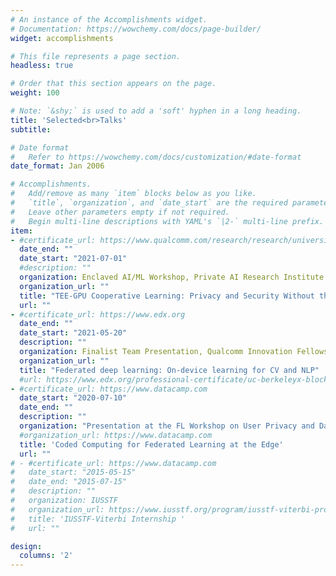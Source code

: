 ```yaml
---
# An instance of the Accomplishments widget.
# Documentation: https://wowchemy.com/docs/page-builder/
widget: accomplishments

# This file represents a page section.
headless: true

# Order that this section appears on the page.
weight: 100

# Note: `&shy;` is used to add a 'soft' hyphen in a long heading.
title: 'Selected<br>Talks'
subtitle: 

# Date format
#   Refer to https://wowchemy.com/docs/customization/#date-format
date_format: Jan 2006

# Accomplishments.
#   Add/remove as many `item` blocks below as you like.
#   `title`, `organization`, and `date_start` are the required parameters.
#   Leave other parameters empty if not required.
#   Begin multi-line descriptions with YAML's `|2-` multi-line prefix.
item:
- #certificate_url: https://www.qualcomm.com/research/research/university-relations/innovation-fellowship/winners
  date_end: ""
  date_start: "2021-07-01"
  #description: ""
  organization: Enclaved AI/ML Workshop, Private AI Research Institute
  organization_url: ""
  title: "TEE-GPU Cooperative Learning: Privacy and Security Without the Price" 
  url: ""
- #certificate_url: https://www.edx.org
  date_end: ""
  date_start: "2021-05-20"
  description: ""
  organization: Finalist Team Presentation, Qualcomm Innovation Fellowship
  organization_url: ""
  title: "Federated deep learning: On-device learning for CV and NLP"
  #url: https://www.edx.org/professional-certificate/uc-berkeleyx-blockchain-fundamentals
- #certificate_url: https://www.datacamp.com
  date_start: "2020-07-10"
  date_end: ""
  description: ""
  organization: "Presentation at the FL Workshop on User Privacy and Data Confidentiality, ICML"
  #organization_url: https://www.datacamp.com
  title: 'Coded Computing for Federated Learning at the Edge'
  url: ""
# - #certificate_url: https://www.datacamp.com
#   date_start: "2015-05-15"
#   date_end: "2015-07-15"
#   description: ""
#   organization: IUSSTF
#   organization_url: https://www.iusstf.org/program/iusstf-viterbi-program
#   title: 'IUSSTF-Viterbi Internship '
#   url: ""

design:
  columns: '2' 
---
```

